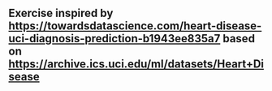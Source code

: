 ## Exercise inspired by https://towardsdatascience.com/heart-disease-uci-diagnosis-prediction-b1943ee835a7 based on https://archive.ics.uci.edu/ml/datasets/Heart+Disease
